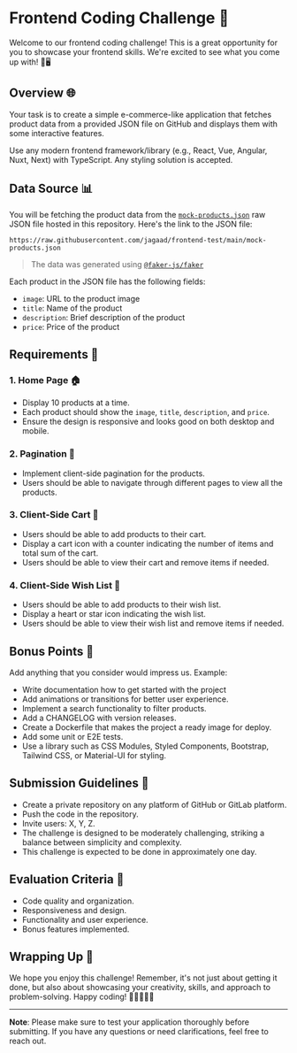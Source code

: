 # Frontend Coding Challenge 🚀

Welcome to our frontend coding challenge! This is a great opportunity for you to showcase your frontend skills.
We're excited to see what you come up with! 🎨🖥️

## Overview 🌐

Your task is to create a simple e-commerce-like application that fetches product data
from a provided JSON file on GitHub and displays them with some interactive features.

Use any modern frontend framework/library (e.g., React, Vue, Angular, Nuxt, Next) with TypeScript.
Any styling solution is accepted.

## Data Source 📊

You will be fetching the product data from the [`mock-products.json`](mock-products.json) raw JSON file hosted in this repository.
Here's the link to the JSON file:

```text
https://raw.githubusercontent.com/jagaad/frontend-test/main/mock-products.json
```

> The data was generated using [`@faker-js/faker`](https://fakerjs.dev/)

Each product in the JSON file has the following fields:

- `image`: URL to the product image
- `title`: Name of the product
- `description`: Brief description of the product
- `price`: Price of the product

## Requirements 📝

### 1. Home Page 🏠

- Display 10 products at a time.
- Each product should show the `image`, `title`, `description`, and `price`.
- Ensure the design is responsive and looks good on both desktop and mobile.

### 2. Pagination 📄

- Implement client-side pagination for the products.
- Users should be able to navigate through different pages to view all the products.

### 3. Client-Side Cart 🛒

- Users should be able to add products to their cart.
- Display a cart icon with a counter indicating the number of items and total sum of the cart.
- Users should be able to view their cart and remove items if needed.

### 4. Client-Side Wish List 💖

- Users should be able to add products to their wish list.
- Display a heart or star icon indicating the wish list.
- Users should be able to view their wish list and remove items if needed.

## Bonus Points 🌟

Add anything that you consider would impress us. Example:

- Write documentation how to get started with the project
- Add animations or transitions for better user experience.
- Implement a search functionality to filter products.
- Add a CHANGELOG with version releases.
- Create a Dockerfile that makes the project a ready image for deploy.
- Add some unit or E2E tests.
- Use a library such as CSS Modules, Styled Components, Bootstrap, Tailwind CSS, or Material-UI for styling.

## Submission Guidelines 📮

- Create a private repository on any platform of GitHub or GitLab platform.
- Push the code in the repository.
- Invite users: X, Y, Z.
- The challenge is designed to be moderately challenging, striking a balance between simplicity and complexity.
- This challenge is expected to be done in approximately one day.

## Evaluation Criteria 🧐

- Code quality and organization.
- Responsiveness and design.
- Functionality and user experience.
- Bonus features implemented.

## Wrapping Up 🎁

We hope you enjoy this challenge! Remember, it's not just about getting it done, but also about showcasing your creativity, skills, and approach to problem-solving. Happy coding! 🎉👩‍💻👨‍💻

---

**Note**: Please make sure to test your application thoroughly before submitting. If you have any questions or need clarifications, feel free to reach out.
